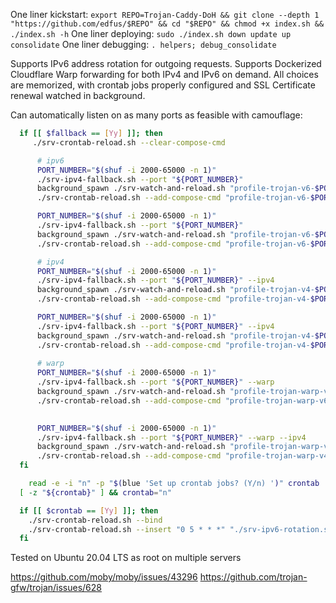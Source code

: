 One liner kickstart: `export REPO=Trojan-Caddy-DoH && git clone --depth 1 "https://github.com/edfus/$REPO" && cd "$REPO" && chmod +x index.sh && ./index.sh -h`
One liner deploying: `sudo ./index.sh down update up consolidate`
One liner debugging: `. helpers; debug_consolidate`

Supports IPv6 address rotation for outgoing requests.
Supports Dockerized Cloudflare Warp forwarding for both IPv4 and IPv6 on demand.
All choices are memorized, with crontab jobs properly configured and SSL Certificate renewal watched in background.

Can automatically listen on as many ports as feasible with camouflage:

```bash
  if [[ $fallback == [Yy] ]]; then
     ./srv-crontab-reload.sh --clear-compose-cmd

      # ipv6
      PORT_NUMBER="$(shuf -i 2000-65000 -n 1)"
      ./srv-ipv4-fallback.sh --port "${PORT_NUMBER}"
      background_spawn ./srv-watch-and-reload.sh "profile-trojan-v6-$PORT_NUMBER" "trojan"
      ./srv-crontab-reload.sh --add-compose-cmd "profile-trojan-v6-$PORT_NUMBER" restart "trojan"

      PORT_NUMBER="$(shuf -i 2000-65000 -n 1)"
      ./srv-ipv4-fallback.sh --port "${PORT_NUMBER}"
      background_spawn ./srv-watch-and-reload.sh "profile-trojan-v6-$PORT_NUMBER" "trojan"
      ./srv-crontab-reload.sh --add-compose-cmd "profile-trojan-v6-$PORT_NUMBER" restart "trojan"

      # ipv4
      PORT_NUMBER="$(shuf -i 2000-65000 -n 1)"
      ./srv-ipv4-fallback.sh --port "${PORT_NUMBER}" --ipv4
      background_spawn ./srv-watch-and-reload.sh "profile-trojan-v4-$PORT_NUMBER" "trojan"
      ./srv-crontab-reload.sh --add-compose-cmd "profile-trojan-v4-$PORT_NUMBER" restart "trojan"

      PORT_NUMBER="$(shuf -i 2000-65000 -n 1)"
      ./srv-ipv4-fallback.sh --port "${PORT_NUMBER}" --ipv4
      background_spawn ./srv-watch-and-reload.sh "profile-trojan-v4-$PORT_NUMBER" "trojan"
      ./srv-crontab-reload.sh --add-compose-cmd "profile-trojan-v4-$PORT_NUMBER" restart "trojan"
  
      # warp
      PORT_NUMBER="$(shuf -i 2000-65000 -n 1)"
      ./srv-ipv4-fallback.sh --port "${PORT_NUMBER}" --warp
      background_spawn ./srv-watch-and-reload.sh "profile-trojan-warp-v6-$PORT_NUMBER" "trojan"
      ./srv-crontab-reload.sh --add-compose-cmd "profile-trojan-warp-v6-$PORT_NUMBER" restart "trojan"

      
      PORT_NUMBER="$(shuf -i 2000-65000 -n 1)"
      ./srv-ipv4-fallback.sh --port "${PORT_NUMBER}" --warp --ipv4
      background_spawn ./srv-watch-and-reload.sh "profile-trojan-warp-v4-$PORT_NUMBER" "trojan"
      ./srv-crontab-reload.sh --add-compose-cmd "profile-trojan-warp-v4-$PORT_NUMBER" restart "trojan"
  fi

    read -e -i "n" -p "$(blue 'Set up crontab jobs? (Y/n) ')" crontab
  [ -z "${crontab}" ] && crontab="n"

  if [[ $crontab == [Yy] ]]; then
    ./srv-crontab-reload.sh --bind
    ./srv-crontab-reload.sh --insert "0 5 * * *" "./srv-ipv6-rotation.sh"
  fi

```

Tested on Ubuntu 20.04 LTS as root on multiple servers

https://github.com/moby/moby/issues/43296
https://github.com/trojan-gfw/trojan/issues/628

